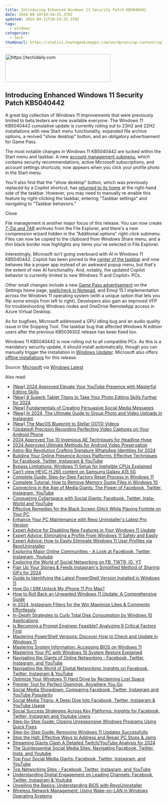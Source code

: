 ```yaml
---
title: Introducing Enhanced Windows 11 Security Patch KB5040442
date: 2024-09-10T10:54:25.378Z
updated: 2024-09-11T10:54:25.378Z
tags:
  - windows
categories:
  - tech
thumbnail: https://static1.howtogeekimages.com/wordpress/wp-content/uploads/2024/01/windows-11-logo.jpg
---
```






<!-- affiliate ads begin -->
<a href="https://aligracehair.sjv.io/c/5597632/2135402/19272" target="_top" id="2135402">
  <img src="//a.impactradius-go.com/display-ad/19272-2135402" border="0" alt="https://techidaily.com" width="336" height="90"/>
</a>
<img height="0" width="0" src="https://aligracehair.sjv.io/i/5597632/2135402/19272" style="position:absolute;visibility:hidden;" border="0" />
<!-- affiliate ads end -->




## Introducing Enhanced Windows 11 Security Patch KB5040442

A great big collection of Windows 11 improvements that were previously limited to beta testers are now available everyone. The Windows 11 KB5040442 cumulative update is currently rolling out to 23H2 and 22H2 installations with new Start menu functionality, expanded file archive options, a revived "show desktop" button, and an obligatory advertisement for Game Pass.

 The most notable changes in Windows 11 KB5040442 are tucked within the Start menu and taskbar. A new [account management submenu](https://extra-lessons.techidaily.com/bridging-the-gap-between-simple-to-high-tech-hdr-techniques-for-2024/), which contains security recommendations, active Microsoft subscriptions, and account settings shortcuts, now appears when you click your profile photo in the Start menu.

 You'll also find that the "show desktop" button, which was previously replaced by a Copilot shortcut, has [returned to its home](https://instagram-clips.techidaily.com/updated-instagram-soundtracks-law-and-ethics-for-2024/) at the right-hand side of the taskbar. However, you may need to manually re-enable this feature by right-clicking the taskbar, entering "Taskbar settings" and navigating to "Taskbar behaviors."

Close 

 File management is another major focus of this release. You can now create [7-Zip and TAR](https://driver-error.techidaily.com/idt-software-update-solving-unrecognized-device-issues-effectively/) archives from the File Explorer, and there's a new compression wizard hidden in the "Additional options" right-click submenu. Files can now be copied to the clipboard from Windows Share menu, and a thin black border now highlights any items you've selected in File Explorer.

 Interestingly, Microsoft isn't going overboard with AI in Windows 11 KB5040442\. Copilot has been pinned to the [center of the taskbar](https://change-location.techidaily.com/catchemall-celebrate-national-pokemon-day-with-virtual-location-on-samsung-galaxy-s23plus-drfone-by-drfone-virtual-android/) and now behaves like a proper app instead of an awkward popup menu, but that's the extent of new AI functionality. And, notably, the updated Copilot behavior is currently limited to _new_ Windows 11 and Copilot+ PCs.

 Other small changes include a new [Game Pass advertisement](https://extra-lessons.techidaily.com/bridging-the-gap-between-simple-to-high-tech-hdr-techniques-for-2024/) on the Settings home page, [spellcheck in Notepad](https://extra-guidance.techidaily.com/new-social-network-videos-downloaded-for-audio-conversion/), and Emoji 15.1 implementation across the Windows 11 operating system (with a unique option that lets you flip some emojis from left to right). Developers also gain an improved VFP for troubleshooting Windows nodes and OneDrive RemoteApp access in Azure Virtual Desktop.

 As for bugfixes, Microsoft addressed a GPU idling bug and an audio quality issue in the Snipping Tool. The taskbar bug that affected Windows N edition users after the previous KB5039302 release has been fixed too.

 Windows 11 KB5040442 is now rolling out to all compatible PCs. As this is a mandatory security update, it should install automatically, though you can manually trigger the installation in [Windows Updater](https://howto.techidaily.com/fix-unfortunately-settings-has-stopped-on-realme-v30-quickly-drfone-by-drfone-fix-android-problems-fix-android-problems/). Microsoft also offers [offline installations](https://catalog.update.microsoft.com/Search.aspx?q=KB5040442) for this release.

 Source: [Microsoft](https://support.microsoft.com/en-us/topic/july-9-2024-kb5040442-os-builds-22621-3880-and-22631-3880-0864308e-61cc-413b-8194-0294331aba52) via [Windows Latest](https://www.windowslatest.com/2024/07/09/windows-11-kb5040442-out-with-features-direct-download-msu/)

<ins class="adsbygoogle"
     style="display:block"
     data-ad-format="autorelaxed"
     data-ad-client="ca-pub-7571918770474297"
     data-ad-slot="1223367746"></ins>



<ins class="adsbygoogle"
     style="display:block"
     data-ad-client="ca-pub-7571918770474297"
     data-ad-slot="8358498916"
     data-ad-format="auto"
     data-full-width-responsive="true"></ins>

<span class="atpl-alsoreadstyle">Also read:</span>
<div><ul>
<li><a href="https://facebook-video-share.techidaily.com/new-2024-approved-elevate-your-youtube-presence-with-masterful-editing-skills/"><u>[New] 2024 Approved  Elevate Your YouTube Presence with Masterful Editing Skills</u></a></li>
<li><a href="https://article-tips.techidaily.com/new-8-superb-tablet-titans-to-take-your-photo-editing-skills-further-for-2024/"><u>[New] 8 Superb Tablet Titans to Take Your Photo Editing Skills Further for 2024</u></a></li>
<li><a href="https://facebook-video-content.techidaily.com/new-fundamentals-of-creating-persuasive-social-media-messages/"><u>[New] Fundamentals of Creating Persuasive Social Media Messages</u></a></li>
<li><a href="https://instagram-video-files.techidaily.com/new-in-2024-the-ultimate-guide-to-group-photo-and-video-uploads-in-instagram/"><u>[New] In 2024, The Ultimate Guide to Group Photo and Video Uploads in Instagram</u></a></li>
<li><a href="https://tiktok-video-files.techidaily.com/new-the-macos-blueprint-to-stellar-ootd-videos/"><u>[New] The MacOS Blueprint to Stellar OOTD Videos</u></a></li>
<li><a href="https://visual-screen-recording.techidaily.com/updated-precision-recording-perfecting-video-captures-on-your-android-phone/"><u>[Updated] Precision Recording  Perfecting Video Captures on Your Android Phone</u></a></li>
<li><a href="https://fox-direct.techidaily.com/2024-approved-top-10-ingenious-ae-techniques-for-headline-hype/"><u>2024 Approved  Top 10 Ingenious AE Techniques for Headline Hype</u></a></li>
<li><a href="https://remote-screen-capture.techidaily.com/2024-approved-ultimate-methods-for-android-video-preservation/"><u>2024 Approved  Ultimate Methods for Android Video Preservation</u></a></li>
<li><a href="https://article-helps.techidaily.com/astro-bio-revolution-crafting-signature-whatsapp-identities-for-2024/"><u>Astro-Bio Revolution  Crafting Signature WhatsApp Identities for 2024</u></a></li>
<li><a href="https://win-forum.techidaily.com/building-your-online-presence-across-platforms-effective-techniques-for-facebook-twitter-instagram-and-youtube/"><u>Building Your Online Presence Across Platforms: Effective Techniques for Facebook, Twitter, Instagram & YouTube</u></a></li>
<li><a href="https://win-forum.techidaily.com/bypass-limitations-windows-11-setup-for-ineligible-cpus-explained/"><u>Bypass Limitations: Windows 11 Setup for Ineligible CPUs Explained</u></a></li>
<li><a href="https://phone-solutions.techidaily.com/can-t-view-hevc-h-265-content-on-samsung-galaxy-a15-5g-by-aiseesoft-video-converter-play-hevc-video-on-android/"><u>Can’t view HEVC H.265 content on Samsung Galaxy A15 5G</u></a></li>
<li><a href="https://win-forum.techidaily.com/complete-guide-step-by-step-factory-reset-process-in-windows-11/"><u>Complete Guide: Step-by-Step Factory Reset Process in Windows 11</u></a></li>
<li><a href="https://win-forum.techidaily.com/complete-tutorial-how-to-remove-memory-dump-files-in-windows-10/"><u>Complete Tutorial: How to Remove Memory Dump Files in Windows 10</u></a></li>
<li><a href="https://win-forum.techidaily.com/connecting-in-the-age-of-media-giants-the-power-of-facebook-twitter-instagram-youtube/"><u>Connecting in the Age of Media Giants: The Power of Facebook, Twitter, Instagram, YouTube</u></a></li>
<li><a href="https://win-forum.techidaily.com/conquering-cyberspace-with-social-giants-facebook-twitter-insta-world-and-youtube/"><u>Conquering Cyberspace with Social Giants: Facebook, Twitter, Insta-World and YouTube</u></a></li>
<li><a href="https://win-solutions.techidaily.com/effective-remedies-for-the-black-screen-glitch-while-playing-fortnite-on-your-pc/"><u>Effective Remedies for the Black Screen Glitch While Playing Fortnite on Your PC</u></a></li>
<li><a href="https://win-forum.techidaily.com/enhance-your-pc-maintenance-with-revo-uninstallers-latest-pro-version/"><u>Enhance Your PC Maintenance with Revo Uninstaller's Latest Pro Version</u></a></li>
<li><a href="https://win-forum.techidaily.com/expert-advice-for-disabling-new-features-in-your-windows-11-update/"><u>Expert Advice for Disabling New Features in Your Windows 11 Update</u></a></li>
<li><a href="https://win-forum.techidaily.com/expert-advice-eliminating-a-profile-from-windows-11-safely-and-easily/"><u>Expert Advice: Eliminating a Profile From Windows 11 Safely and Easily</u></a></li>
<li><a href="https://win-forum.techidaily.com/expert-advice-how-to-easily-eliminate-windows-11-user-profiles-via-revouninstaller/"><u>Expert Advice: How to Easily Eliminate Windows 11 User Profiles via RevoUninstaller</u></a></li>
<li><a href="https://win-forum.techidaily.com/exploring-major-online-communities-a-look-at-facebook-twitter-instagram-youtube/"><u>Exploring Major Online Communities - A Look at Facebook, Twitter, Instagram, Youtube</u></a></li>
<li><a href="https://win-forum.techidaily.com/exploring-the-world-of-social-networking-on-fb-twtr-ig-yt/"><u>Exploring the World of Social Networking on FB, TWTR, IG, YT</u></a></li>
<li><a href="https://instagram-video-files.techidaily.com/flair-up-your-stories-and-feeds-instagrams-simplified-method-of-sharing-gifs-for-2024/"><u>Flair Up Your Stories & Feeds  Instagram's Simplified Method of Sharing GIFs for 2024</u></a></li>
<li><a href="https://win-forum.techidaily.com/guide-to-identifying-the-latest-powershell-version-installed-in-windows-11/"><u>Guide to Identifying the Latest PowerShell Version Installed in Windows 11</u></a></li>
<li><a href="https://sim-unlock.techidaily.com/how-do-i-sim-unlock-my-iphone-11-pro-max-by-drfone-ios/"><u>How Do I SIM Unlock My iPhone 11 Pro Max?</u></a></li>
<li><a href="https://win-forum.techidaily.com/how-to-roll-back-an-unwanted-windows-11-update-a-comprehensive-guide/"><u>How to Roll Back an Unwanted Windows 11 Update: A Comprehensive Guide</u></a></li>
<li><a href="https://instagram-video-files.techidaily.com/in-2024-instagram-filters-for-the-win-maximize-likes-and-comments-effortlessly/"><u>In 2024, Instagram Filters for the Win  Maximize Likes & Comments Effortlessly</u></a></li>
<li><a href="https://win-forum.techidaily.com/in-depth-strategies-to-curb-total-disk-consumption-by-windows-10-applications/"><u>In-Depth Strategies to Curb Total Disk Consumption by Windows 10 Applications</u></a></li>
<li><a href="https://tech-haven.techidaily.com/is-becoming-a-prompt-engineer-feasible-analyzing-9-critical-factors-first/"><u>Is Becoming a Prompt Engineer Feasible? Analyzing 9 Critical Factors First</u></a></li>
<li><a href="https://win-forum.techidaily.com/mastering-powershell-versions-discover-how-to-check-and-update-in-windows-11/"><u>Mastering PowerShell Versions: Discover How to Check and Update in Windows 11</u></a></li>
<li><a href="https://win-forum.techidaily.com/mastering-system-information-accessing-bios-on-windows-11/"><u>Mastering System Information: Accessing BIOS on Windows 11</u></a></li>
<li><a href="https://win-forum.techidaily.com/mastering-your-pc-with-windows-10-system-restore-explained/"><u>Mastering Your PC with Windows 10 System Restore Explained</u></a></li>
<li><a href="https://win-forum.techidaily.com/1722915316632-navigating-the-giants-of-online-networking-facebook-twitter-instagram-and-youtube/"><u>Navigating the Giants of Online Networking - Facebook, Twitter, Instagram, and YouTube</u></a></li>
<li><a href="https://win-forum.techidaily.com/navigating-the-world-of-digital-networking-insights-on-facebook-twitter-instagram-and-youtube/"><u>Navigating the World of Digital Networking: Insights on Facebook, Twitter, Instagram & YouTube</u></a></li>
<li><a href="https://win-forum.techidaily.com/optimize-your-windows-11-hard-drive-by-reclaiming-lost-space/"><u>Optimize Your Windows 11 Hard Drive by Reclaiming Lost Space</u></a></li>
<li><a href="https://extra-tips.techidaily.com/premier-tool-for-perfect-openings-anywhere-you-go/"><u>Premier Tool for Perfect Openings, Anywhere You Go</u></a></li>
<li><a href="https://win-forum.techidaily.com/social-media-showdown-comparing-facebook-twitter-instagram-and-youtube-popularity/"><u>Social Media Showdown: Comparing Facebook, Twitter, Instagram and YouTube Popularity</u></a></li>
<li><a href="https://win-forum.techidaily.com/social-media-titans-a-deep-dive-into-facebook-twitter-instagram-and-youtube-usage/"><u>Social Media Titans: A Deep Dive Into Facebook, Twitter, Instagram & YouTube Usage</u></a></li>
<li><a href="https://win-forum.techidaily.com/social-success-strategies-across-key-platforms-insights-for-facebook-twitter-instagram-and-youtube-users/"><u>Social Success Strategies Across Key Platforms: Insights for Facebook, Twitter, Instagram and Youtube Users</u></a></li>
<li><a href="https://win-forum.techidaily.com/step-by-step-guide-closing-unresponsive-windows-programs-using-quick-fixes/"><u>Step-by-Step Guide: Closing Unresponsive Windows Programs Using Quick Fixes</u></a></li>
<li><a href="https://win-forum.techidaily.com/step-by-step-guide-removing-windows-11-updates-successfully/"><u>Step-by-Step Guide: Removing Windows 11 Updates Successfully</u></a></li>
<li><a href="https://win-forum.techidaily.com/stop-the-halt-effective-ways-to-address-and-repair-pc-stops-and-jams/"><u>Stop the Halt: Effective Ways to Address and Repair PC Stops & Jams</u></a></li>
<li><a href="https://some-skills.techidaily.com/streaming-giants-clash-a-detailed-twitchyoutube-analysis-for-2024/"><u>Streaming Giants Clash  A Detailed Twitch/YouTube Analysis for 2024</u></a></li>
<li><a href="https://win-forum.techidaily.com/the-quintessential-social-media-sites-navigating-facebook-twitter-insta-and-youtube/"><u>The Quintessential Social Media Sites: Navigating Facebook, Twitter, Insta, and Youtube</u></a></li>
<li><a href="https://win-forum.techidaily.com/1722915367154-top-four-social-media-giants-facebook-twitter-instagram-and-youtube/"><u>Top Four Social Media Giants: Facebook, Twitter, Instagram, and YouTube</u></a></li>
<li><a href="https://win-forum.techidaily.com/top-networking-sites-facebook-twitter-instagram-and-youtube/"><u>Top Networking Sites - Facebook, Twitter, Instagram, and YouTube</u></a></li>
<li><a href="https://win-forum.techidaily.com/understanding-digital-engagement-on-leading-channels-facebook-twitter-instagram-and-youtube/"><u>Understanding Digital Engagement on Leading Channels: Facebook, Twitter, Instagram & Youtube</u></a></li>
<li><a href="https://win-forum.techidaily.com/unveiling-the-basics-understanding-bios-with-revouninstaller/"><u>Unveiling the Basics: Understanding BIOS with RevoUninstaller</u></a></li>
<li><a href="https://win-forum.techidaily.com/wireless-network-management-using-wake-on-lan-in-windows-operating-systems/"><u>Wireless Network Management: Using Wake-on-LAN in Windows Operating Systems</u></a></li>
</ul></div>
